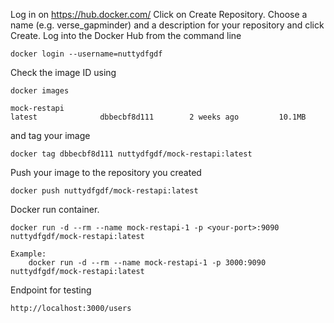Log in on https://hub.docker.com/
Click on Create Repository.
Choose a name (e.g. verse_gapminder) and a description for your repository and click Create.
Log into the Docker Hub from the command line

    docker login --username=nuttydfgdf


Check the image ID using

    docker images
```
mock-restapi                                                                    latest              dbbecbf8d111        2 weeks ago         10.1MB
```

and tag your image

    docker tag dbbecbf8d111 nuttydfgdf/mock-restapi:latest

Push your image to the repository you created

    docker push nuttydfgdf/mock-restapi:latest


Docker run container.

	docker run -d --rm --name mock-restapi-1 -p <your-port>:9090 nuttydfgdf/mock-restapi:latest
    
    Example:
        docker run -d --rm --name mock-restapi-1 -p 3000:9090 nuttydfgdf/mock-restapi:latest

Endpoint for testing 

	http://localhost:3000/users
